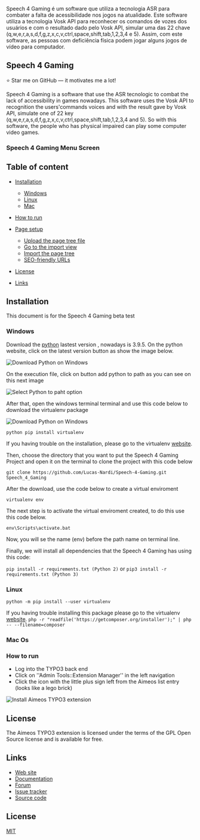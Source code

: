 
Speech 4 Gaming é um software que utiliza a tecnologia ASR para combater a falta de acessibilidade nos jogos na atualidade. 
Este software utiliza a tecnologia Vosk API para reconhecer os comandos de vozes dos usuários e com o resultado dado pelo Vosk API, simular uma das 
22 chave (q,w,e,r,a,s,d,f,g,z,x,c,v,ctrl,space,shift,tab,1,2,3,4 e 5). Assim, com este software, as pessoas com deficiência física podem jogar alguns jogos de vídeo para computador.


## Speech 4 Gaming

:star: Star me on GitHub — it motivates me a lot!

Speech 4 Gaming is a software that use the ASR tecnologic to combat the lack of accessibility in games nowadays. 
This software uses the Vosk API to recognition the users'commands voices and with the result gave by Vosk API, simulate one of 
22 key (q,w,e,r,a,s,d,f,g,z,x,c,v,ctrl,space,shift,tab,1,2,3,4 and 5). So with this software, the people who has physical impaired can play some computer video games.

### Speech 4 Gaming Menu Screen


## Table of content

- [Installation](#installation)
    - [Windows](#Windows)
    - [Linux](#Linux)
    - [Mac](#Mac)
- [How to run](#How-to-run)
    
- [Page setup](#page-setup)
    - [Upload the page tree file](#upload-the-page-tree-file)
    - [Go to the import view](#go-to-the-import-view)
    - [Import the page tree](#import-the-page-tree)
    - [SEO-friendly URLs](#seo-friendly-urls)
- [License](#license)
- [Links](#links)

## Installation

This document is for the Speech 4 Gaming beta test  

### Windows

Download the [python](https://www.python.org/downloads/windows/) lastest version , nowadays is 3.9.5. On the python website, click on the latest version button as show the image below.

<img src="https://drive.google.com/uc?export=view&id=1RK1VWZ2X8f5y0jPsmbduLkvHX8CiKKqP" alt="Download Python on Windows" title="Download Python on Windows" align="center"  />

On the execution file, click on button add python <version> to path as you can see on this next image

<img src="https://drive.google.com/uc?export=view&id=1mqDiaYM5B7jW8ooyjuDkvhsAVoGzdzRu" alt="Select Python to paht option" title="Select Python to paht option" align="center" />

After that, open the windows terminal terminal and use this code below to download the virtualenv package  
   
<img src="https://drive.google.com/uc?export=view&id=1S-6H2UWTARSjXJqCaSDEi7rKyT9ZHi3U " alt="Download Python on Windows" title="Download Python on Windows" align="center" />
    
`python pip install virtualenv`

If you having trouble on the installation, please go to the virtualenv [website](https://virtualenv.pypa.io/en/latest/installation.html).

Then, choose the directory that you want to put the Speech 4 Gaming Project and open it on the terminal to clone the project with this code below 
    
`git clone https://github.com/Lucas-Nardi/Speech-4-Gaming.git Speech_4_Gaming`    
    
 After the download, use the code below to create a virtual enviroment   
 
`virtualenv env`

The next step is to activate the virtual enviroment created, to do this use this code below.

`env\Scripts\activate.bat`

Now, you will se the name (env) before the path name on terminal line.

Finally, we will install all dependencies that the Speech 4 Gaming has using this code:

`pip install -r requirements.txt (Python 2)`
or
`pip3 install -r requirements.txt (Python 3)`

### Linux

`python -m pip install --user virtualenv`

If you having trouble installing this package please go to the virtualenv [website](https://virtualenv.pypa.io/en/latest/installation.html).
`php -r "readfile('https://getcomposer.org/installer');" | php -- --filename=composer`


### Mac Os


### How to run

* Log into the TYPO3 back end
* Click on ''Admin Tools::Extension Manager'' in the left navigation
* Click the icon with the little plus sign left from the Aimeos list entry (looks like a lego brick)

![Install Aimeos TYPO3 extension](https://aimeos.org/docs/images/Aimeos-typo3-extmngr-install.png)

## License

The Aimeos TYPO3 extension is licensed under the terms of the GPL Open Source
license and is available for free.

## Links

* [Web site](https://aimeos.org/integrations/typo3-shop-extension/)
* [Documentation](https://aimeos.org/docs/TYPO3)
* [Forum](https://aimeos.org/help/typo3-extension-f16/)
* [Issue tracker](https://github.com/aimeos/aimeos-typo3/issues)
* [Source code](https://github.com/aimeos/aimeos-typo3)

## License
[MIT](https://choosealicense.com/licenses/mit/)
